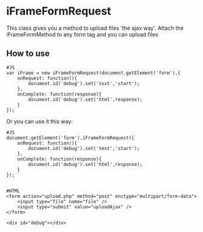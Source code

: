 iFrameFormRequest
===========

This class gives you a method to upload files 'the ajax way'. Attach the iFrameFormMethod to any form tag and you can upload files

How to use
----------

	#JS
	var iFrame = new iFrameFormRequest(document.getElement('form'),{
		onRequest: function(){
			document.id('debug').set('text','start');
		},
		onComplete: function(response){
			document.id('debug').set('html',response);
		}
	});
	
Or you can use it this way:

	#JS
	document.getElement('form').iFrameFormRequest({
		onRequest: function(){
			document.id('debug').set('text','start');
		},
		onComplete: function(response){
			document.id('debug').set('html',response);
		}
	});


	#HTML
	<form action="upload.php" method="post" enctype="multipart/form-data">	
		<input type="file" name="file" />	
		<input type="submit" value="uploadAjax" />	
	</form>
	
	<div id="debug"></div>
	
